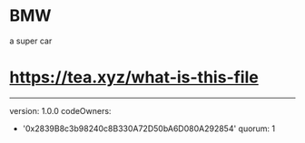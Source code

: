 # BMW
a super car
# https://tea.xyz/what-is-this-file
---
version: 1.0.0
codeOwners:
  - '0x2839B8c3b98240c8B330A72D50bA6D080A292854'
quorum: 1
